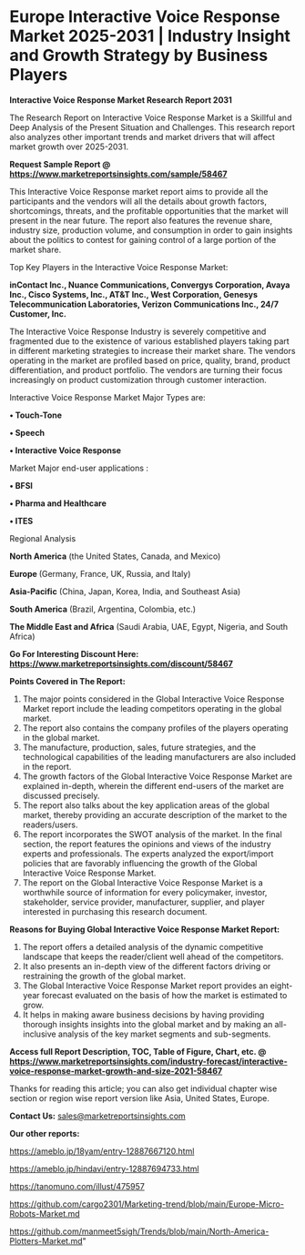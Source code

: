 # Europe Interactive Voice Response Market 2025-2031 | Industry Insight and Growth Strategy by Business Players

<strong>Interactive Voice Response Market Research Report 2031</strong>

The Research Report on Interactive Voice Response Market is a Skillful and Deep Analysis of the Present Situation and Challenges. This research report also analyzes other important trends and market drivers that will affect market growth over 2025-2031.

<strong>Request Sample Report @ <a href=https://www.marketreportsinsights.com/sample/58467>https://www.marketreportsinsights.com/sample/58467</a></strong>

This Interactive Voice Response market report aims to provide all the participants and the vendors will all the details about growth factors, shortcomings, threats, and the profitable opportunities that the market will present in the near future. The report also features the revenue share, industry size, production volume, and consumption in order to gain insights about the politics to contest for gaining control of a large portion of the market share.

Top Key Players in the Interactive Voice Response Market:

<strong>inContact Inc., Nuance Communications, Convergys Corporation, Avaya Inc., Cisco Systems, Inc., AT&T Inc., West Corporation, Genesys Telecommunication Laboratories, Verizon Communications Inc., 24/7 Customer, Inc.</strong>

The Interactive Voice Response Industry is severely competitive and fragmented due to the existence of various established players taking part in different marketing strategies to increase their market share. The vendors operating in the market are profiled based on price, quality, brand, product differentiation, and product portfolio. The vendors are turning their focus increasingly on product customization through customer interaction.

Interactive Voice Response Market Major Types are:

<strong>• Touch-Tone

• Speech

• Interactive Voice Response</strong>

Market Major end-user applications :

<strong>• BFSI

• Pharma and Healthcare

• ITES</strong>

Regional Analysis

</u><strong><b>North America</b></strong> (the United States, Canada, and Mexico)

<strong><b>Europe </b></strong>(Germany, France, UK, Russia, and Italy)

<strong><b>Asia-Pacific</b></strong> (China, Japan, Korea, India, and Southeast Asia)

<strong><b>South America</b></strong> (Brazil, Argentina, Colombia, etc.)

<strong><b>The Middle East and Africa</b></strong> (Saudi Arabia, UAE, Egypt, Nigeria, and South Africa)

<strong>Go For Interesting Discount Here: <a href=https://www.marketreportsinsights.com/discount/58467>https://www.marketreportsinsights.com/discount/58467</a></strong>

<strong>Points Covered in The Report:</strong>
<ol>
  <li>The major points considered in the Global Interactive Voice Response Market report include the leading competitors operating in the global market.</li>
  <li>The report also contains the company profiles of the players operating in the global market.</li>
  <li>The manufacture, production, sales, future strategies, and the technological capabilities of the leading manufacturers are also included in the report.</li>
  <li>The growth factors of the Global Interactive Voice Response Market are explained in-depth, wherein the different end-users of the market are discussed precisely.</li>
  <li>The report also talks about the key application areas of the global market, thereby providing an accurate description of the market to the readers/users.</li>
  <li>The report incorporates the SWOT analysis of the market. In the final section, the report features the opinions and views of the industry experts and professionals. The experts analyzed the export/import policies that are favorably influencing the growth of the Global Interactive Voice Response Market.</li>
  <li>The report on the Global Interactive Voice Response Market is a worthwhile source of information for every policymaker, investor, stakeholder, service provider, manufacturer, supplier, and player interested in purchasing this research document.</li>
</ol>
<strong>Reasons for Buying Global Interactive Voice Response Market Report:</strong>

<ol>
  <li>The report offers a detailed analysis of the dynamic competitive landscape that keeps the reader/client well ahead of the competitors.</li>
  <li>It also presents an in-depth view of the different factors driving or restraining the growth of the global market.</li>
  <li>The Global Interactive Voice Response Market report provides an eight-year forecast evaluated on the basis of how the market is estimated to grow.</li>
  <li>It helps in making aware business decisions by having providing thorough insights insights into the global market and by making an all-inclusive analysis of the key market segments and sub-segments.</li>
</ol>
<strong>Access full Report Description, TOC, Table of Figure, Chart, etc. @ <a href=https://www.marketreportsinsights.com/industry-forecast/interactive-voice-response-market-growth-and-size-2021-58467>https://www.marketreportsinsights.com/industry-forecast/interactive-voice-response-market-growth-and-size-2021-58467</a></strong>


Thanks for reading this article; you can also get individual chapter wise section or region wise report version like Asia, United States, Europe.

<strong>Contact Us:</strong>
sales@marketreportsinsights.com

<strong>Our other reports:</strong>

<a href=https://ameblo.jp/18yam/entry-12887667120.html>https://ameblo.jp/18yam/entry-12887667120.html</a>

<a href=https://ameblo.jp/hindavi/entry-12887694733.html>https://ameblo.jp/hindavi/entry-12887694733.html</a>

<a href=https://tanomuno.com/illust/475957>https://tanomuno.com/illust/475957</a>

<a href=https://github.com/cargo2301/Marketing-trend/blob/main/Europe-Micro-Robots-Market.md>https://github.com/cargo2301/Marketing-trend/blob/main/Europe-Micro-Robots-Market.md</a>

<a href=https://github.com/manmeet5sigh/Trends/blob/main/North-America-Plotters-Market.md>https://github.com/manmeet5sigh/Trends/blob/main/North-America-Plotters-Market.md</a>"
